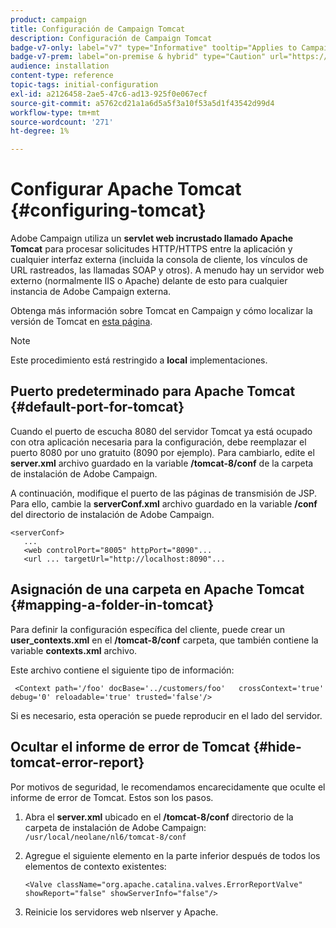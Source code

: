 ```yaml
---
product: campaign
title: Configuración de Campaign Tomcat
description: Configuración de Campaign Tomcat
badge-v7-only: label="v7" type="Informative" tooltip="Applies to Campaign Classic v7 only"
badge-v7-prem: label="on-premise & hybrid" type="Caution" url="https://experienceleague.adobe.com/docs/campaign-classic/using/installing-campaign-classic/architecture-and-hosting-models/hosting-models-lp/hosting-models.html?lang=en" tooltip="Applies to on-premise and hybrid deployments only"
audience: installation
content-type: reference
topic-tags: initial-configuration
exl-id: a2126458-2ae5-47c6-ad13-925f0e067ecf
source-git-commit: a5762cd21a1a6d5a5f3a10f53a5d1f43542d99d4
workflow-type: tm+mt
source-wordcount: '271'
ht-degree: 1%

---
```


# Configurar Apache Tomcat {#configuring-tomcat}



Adobe Campaign utiliza un **servlet web incrustado llamado Apache Tomcat** para procesar solicitudes HTTP/HTTPS entre la aplicación y cualquier interfaz externa (incluida la consola de cliente, los vínculos de URL rastreados, las llamadas SOAP y otros). A menudo hay un servidor web externo (normalmente IIS o Apache) delante de esto para cualquier instancia de Adobe Campaign externa.

Obtenga más información sobre Tomcat en Campaign y cómo localizar la versión de Tomcat en [esta página](../../production/using/locate-tomcat-version.md).

>[!NOTE]
>
>Este procedimiento está restringido a **local** implementaciones.

## Puerto predeterminado para Apache Tomcat {#default-port-for-tomcat}

Cuando el puerto de escucha 8080 del servidor Tomcat ya está ocupado con otra aplicación necesaria para la configuración, debe reemplazar el puerto 8080 por uno gratuito (8090 por ejemplo). Para cambiarlo, edite el **server.xml** archivo guardado en la variable **/tomcat-8/conf** de la carpeta de instalación de Adobe Campaign.

A continuación, modifique el puerto de las páginas de transmisión de JSP. Para ello, cambie la **serverConf.xml** archivo guardado en la variable **/conf** del directorio de instalación de Adobe Campaign.

```
<serverConf>
   ...
   <web controlPort="8005" httpPort="8090"...
   <url ... targetUrl="http://localhost:8090"...
```

## Asignación de una carpeta en Apache Tomcat {#mapping-a-folder-in-tomcat}

Para definir la configuración específica del cliente, puede crear un **user_contexts.xml** en el **/tomcat-8/conf** carpeta, que también contiene la variable **contexts.xml** archivo.

Este archivo contiene el siguiente tipo de información:

```
 <Context path='/foo' docBase='../customers/foo'   crossContext='true' debug='0' reloadable='true' trusted='false'/>
```

Si es necesario, esta operación se puede reproducir en el lado del servidor.

## Ocultar el informe de error de Tomcat {#hide-tomcat-error-report}

Por motivos de seguridad, le recomendamos encarecidamente que oculte el informe de error de Tomcat. Estos son los pasos.

1. Abra el **server.xml** ubicado en el **/tomcat-8/conf** directorio de la carpeta de instalación de Adobe Campaign:  `/usr/local/neolane/nl6/tomcat-8/conf`
1. Agregue el siguiente elemento en la parte inferior después de todos los elementos de contexto existentes:

   ```
   <Valve className="org.apache.catalina.valves.ErrorReportValve" showReport="false" showServerInfo="false"/>
   ```

1. Reinicie los servidores web nlserver y Apache.
